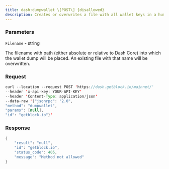 ```yaml
---
title: dash:dumpwallet \[POST\] {disallowed}
description: Creates or overwrites a file with all wallet keys in a human-readableformat.
---
```


### Parameters


`Filename` - string

The filename with path (either absolute or relative to Dash Core) into
which the wallet dump will be placed. An existing file with that name
will be overwritten.

### Request

``` java
curl --location --request POST 'https://dash.getblock.io/mainnet/' 
--header 'x-api-key: YOUR-API-KEY' 
--header 'Content-Type: application/json' 
--data-raw '{"jsonrpc": "2.0",
"method": "dumpwallet",
"params": [null],
"id": "getblock.io"}'
```

###  Response

``` java
{
    "result": "null",
    "id": "getblock.io",
    "status_code": 405,
    "message": "Method not allowed"
}
```

